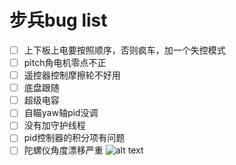 # 步兵bug list

- [ ] 上下板上电要按照顺序，否则疯车，加一个失控模式
- [ ] pitch角电机零点不正
- [ ] 遥控器控制摩擦轮不好用
- [ ] 底盘跟随
- [ ] 超级电容
- [ ] 自瞄yaw轴pid没调
- [ ] 没有加守护线程
- [ ] pid控制器的积分项有问题
- [ ] 陀螺仪角度漂移严重
![alt text](image.png)